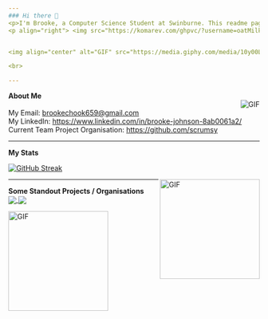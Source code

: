 ```yaml
---
### Hi there 👋
<p>I'm Brooke, a Computer Science Student at Swinburne. This readme page is currently still in development. </p>
<p align="right"> <img src="https://komarev.com/ghpvc/?username=oatMilk223" alt="oatMilk223" /> </p> 


<img align="center" alt="GIF" src="https://media.giphy.com/media/10y00L5OqWgHD2/giphy.gif" />

<br>

---
```


**About Me**
<br>
<img align="right" alt="GIF" src="https://media.giphy.com/media/5xRW2cUKfcyQg/giphy.gif" />
<br>
My Email: brookechook659@gmail.com
<br>
My LinkedIn: https://www.linkedin.com/in/brooke-johnson-8ab0061a2/
<br>
Current Team Project Organisation: https://github.com/scrumsy
<br>

 ---
 **My Stats** 
 <br>
 
[![GitHub Streak](https://github-readme-streak-stats.herokuapp.com/?user=oatMilk223&theme=tokyonight)](https://git.io/streak-stats)

<img align="right" alt="GIF" height=200px src="https://media.giphy.com/media/lTRuG1F4VZ3LHMpXY2/giphy.gif" />


---
 **Some Standout Projects / Organisations** 
<br>
<a href="https://github.com/oatMilk223/IoT-Smart-Irrigation-System-2022" target="_blank">
  <img align="center" src="https://github-readme-stats.vercel.app/api/pin/?username=oatMilk223&repo=IoT-Smart-Irrigation-System-2022&theme=tokyonight" />
</a>
<a href="https://github.com/oatMilk223/IoT-Smart-Weather-Station-2022" target="_blank">
 <img align="center" src="https://github-readme-stats.vercel.app/api/pin/?username=oatMilk223&repo=IoT-Smart-Weather-Station-2022&theme=tokyonight" />
</a>

<img align="center" height=200px alt="GIF" src="https://media.giphy.com/media/UQ1EI1ML2ABQdbebup/giphy.gif" />

